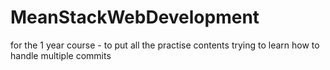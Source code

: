 # MeanStackWebDevelopment
for the 1 year course - to put all the practise contents 
trying to learn how to handle multiple commits 
